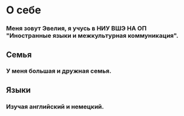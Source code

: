 # О себе
### Меня зовут Эвелия, я учусь в НИУ ВШЭ НА ОП "Иностранные языки и межкультурная коммуникация".
## Семья
### У меня большая и дружная семья.
## Языки
### Изучая английский и немецкий.


